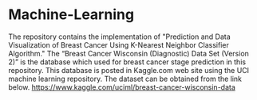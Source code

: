 # Machine-Learning

The repository contains the implementation of "Prediction and Data Visualization of Breast Cancer Using K-Nearest Neighbor Classifier Algorithm."
The “Breast Cancer Wisconsin (Diagnostic) Data Set (Version 2)” is the database which used for breast cancer stage prediction in this repository.
This database is posted in Kaggle.com web site using the UCI machine learning repository. 
The dataset can be obtained from the link below.
https://www.kaggle.com/uciml/breast-cancer-wisconsin-data
